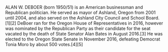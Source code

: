 ALAN W. DEBOER (born 1950/51) is an American businessman and Republican politician. He served as mayor of Ashland, Oregon from 2001 until 2004, and also served on the Ashland City Council and School Board.[1][2] DeBoer ran for the Oregon House of Representatives in 2016, however was nominated by the Republican Party as their candidate for the seat vacated by the death of State Senator Alan Bates in August 2016.[3] He was elected to the Oregon State Senate in November 2016, defeating Democrat Tonia Moro by about 500 votes.[4][5]
